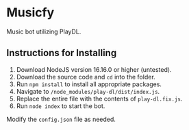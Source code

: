 # Musicfy

Music bot utilizing PlayDL.

## Instructions for Installing
1. Download NodeJS version 16.16.0 or higher (untested).
2. Download the source code and `cd` into the folder.
3. Run `npm install` to install all appropriate packages.
4. Navigate to `/node_modules/play-dl/dist/index.js`.
5. Replace the entire file with the contents of `play-dl.fix.js`.
6. Run `node index` to start the bot.

Modify the `config.json` file as needed.